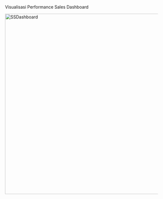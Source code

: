 Visualisasi Performance Sales Dashboard

<img width="596" alt="SSDashboard" src="https://github.com/user-attachments/assets/8d5643e8-6d56-4559-b0c8-b8413ab98e75" />
